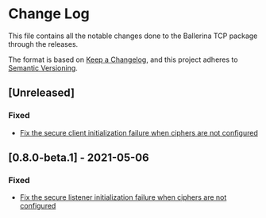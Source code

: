 # Change Log
This file contains all the notable changes done to the Ballerina TCP package through the releases.

The format is based on [Keep a Changelog](https://keepachangelog.com/en/1.0.0/), and this project adheres to [Semantic Versioning](https://semver.org/spec/v2.0.0.html).

## [Unreleased]

### Fixed
- [Fix the secure client initialization failure when ciphers are not configured](https://github.com/ballerina-platform/ballerina-standard-library/issues/1569)

## [0.8.0-beta.1] - 2021-05-06

### Fixed
- [Fix the secure listener initialization failure when ciphers are not configured](https://github.com/ballerina-platform/ballerina-standard-library/issues/1367)
